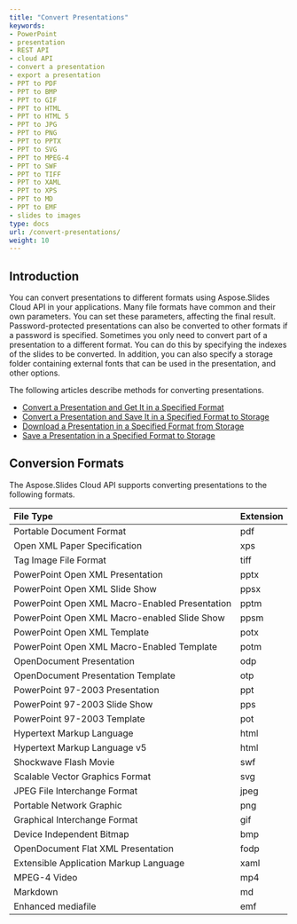 ```yaml
---
title: "Convert Presentations"
keywords:
- PowerPoint
- presentation
- REST API
- cloud API
- convert a presentation
- export a presentation
- PPT to PDF
- PPT to BMP
- PPT to GIF
- PPT to HTML
- PPT to HTML 5
- PPT to JPG
- PPT to PNG
- PPT to PPTX
- PPT to SVG
- PPT to MPEG-4
- PPT to SWF
- PPT to TIFF
- PPT to XAML
- PPT to XPS
- PPT to MD
- PPT to EMF
- slides to images
type: docs
url: /convert-presentations/
weight: 10
---
```


## **Introduction**

You can convert presentations to different formats using Aspose.Slides Cloud API in your applications. Many file formats have common and their own parameters. You can set these parameters, affecting the final result. Password-protected presentations can also be converted to other formats if a password is specified. Sometimes you only need to convert part of a presentation to a different format. You can do this by specifying the indexes of the slides to be converted. In addition, you can also specify a storage folder containing external fonts that can be used in the presentation, and other options.

The following articles describe methods for converting presentations.
- [Convert a Presentation and Get It in a Specified Format](/slides/convert-a-presentation-and-get-it-in-a-specified-format/)
- [Convert a Presentation and Save It in a Specified Format to Storage](/slides/convert-a-presentation-and-save-it-in-a-specified-format-to-storage/)
- [Download a Presentation in a Specified Format from Storage](/slides/download-a-presentation-in-a-specified-format-from-storage/)
- [Save a Presentation in a Specified Format to Storage](/slides/save-a-presentation-in-a-specified-format-to-storage/)

## **Conversion Formats**
The Aspose.Slides Cloud API supports converting presentations to the following formats.

|**File Type**|**Extension**|
| :- | :- |
|Portable Document Format|pdf|
|Open XML Paper Specification|xps|
|Tag Image File Format|tiff|
|PowerPoint Open XML Presentation|pptx|
|PowerPoint Open XML Slide Show|ppsx|
|PowerPoint Open XML Macro-Enabled Presentation|pptm|
|PowerPoint Open XML Macro-enabled Slide Show|ppsm|
|PowerPoint Open XML Template|potx|
|PowerPoint Open XML Macro-Enabled Template|potm|
|OpenDocument Presentation|odp|
|OpenDocument Presentation Template|otp|
|PowerPoint 97-2003 Presentation|ppt|
|PowerPoint 97-2003 Slide Show|pps|
|PowerPoint 97-2003 Template|pot|
|Hypertext Markup Language|html|
|Hypertext Markup Language v5|html|
|Shockwave Flash Movie|swf|
|Scalable Vector Graphics Format|svg|
|JPEG File Interchange Format|jpeg|
|Portable Network Graphic|png|
|Graphical Interchange Format|gif|
|Device Independent Bitmap|bmp|
|OpenDocument Flat XML Presentation|fodp|
|Extensible Application Markup Language|xaml|
|MPEG-4 Video|mp4|
|Markdown|md|
|Enhanced mediafile|emf|
